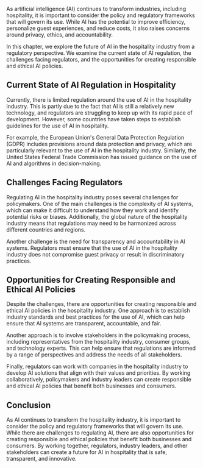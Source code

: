 

As artificial intelligence (AI) continues to transform industries, including hospitality, it is important to consider the policy and regulatory frameworks that will govern its use. While AI has the potential to improve efficiency, personalize guest experiences, and reduce costs, it also raises concerns around privacy, ethics, and accountability.

In this chapter, we explore the future of AI in the hospitality industry from a regulatory perspective. We examine the current state of AI regulation, the challenges facing regulators, and the opportunities for creating responsible and ethical AI policies.

Current State of AI Regulation in Hospitality
---------------------------------------------

Currently, there is limited regulation around the use of AI in the hospitality industry. This is partly due to the fact that AI is still a relatively new technology, and regulators are struggling to keep up with its rapid pace of development. However, some countries have taken steps to establish guidelines for the use of AI in hospitality.

For example, the European Union's General Data Protection Regulation (GDPR) includes provisions around data protection and privacy, which are particularly relevant to the use of AI in the hospitality industry. Similarly, the United States Federal Trade Commission has issued guidance on the use of AI and algorithms in decision-making.

Challenges Facing Regulators
----------------------------

Regulating AI in the hospitality industry poses several challenges for policymakers. One of the main challenges is the complexity of AI systems, which can make it difficult to understand how they work and identify potential risks or biases. Additionally, the global nature of the hospitality industry means that regulations may need to be harmonized across different countries and regions.

Another challenge is the need for transparency and accountability in AI systems. Regulators must ensure that the use of AI in the hospitality industry does not compromise guest privacy or result in discriminatory practices.

Opportunities for Creating Responsible and Ethical AI Policies
--------------------------------------------------------------

Despite the challenges, there are opportunities for creating responsible and ethical AI policies in the hospitality industry. One approach is to establish industry standards and best practices for the use of AI, which can help ensure that AI systems are transparent, accountable, and fair.

Another approach is to involve stakeholders in the policymaking process, including representatives from the hospitality industry, consumer groups, and technology experts. This can help ensure that regulations are informed by a range of perspectives and address the needs of all stakeholders.

Finally, regulators can work with companies in the hospitality industry to develop AI solutions that align with their values and priorities. By working collaboratively, policymakers and industry leaders can create responsible and ethical AI policies that benefit both businesses and consumers.

Conclusion
----------

As AI continues to transform the hospitality industry, it is important to consider the policy and regulatory frameworks that will govern its use. While there are challenges to regulating AI, there are also opportunities for creating responsible and ethical policies that benefit both businesses and consumers. By working together, regulators, industry leaders, and other stakeholders can create a future for AI in hospitality that is safe, transparent, and innovative.
